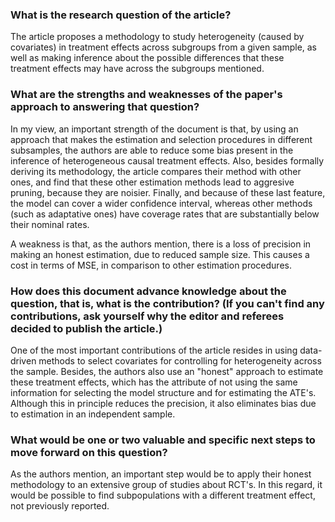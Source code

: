 ### What is the research question of the article?

The article proposes a methodology to study heterogeneity (caused by covariates) in treatment effects across subgroups from a given sample, as well as making inference about the possible differences that these treatment effects may have across the subgroups mentioned.

### What are the strengths and weaknesses of the paper's approach to answering that question?

In my view, an important strength of the document is that, by using an approach that makes the estimation and selection procedures in different subsamples, the authors are able to reduce some bias present in the inference of heterogeneous causal treatment effects. Also, besides formally deriving its methodology, the article compares their method with other ones, and find that these other estimation methods lead to aggresive pruning, because they are noisier. Finally, and because of these last feature, the model can cover a wider confidence interval, whereas other methods (such as adaptative ones) have coverage rates that are substantially below their nominal rates.

A weakness is that, as the authors mention, there is a loss of precision in making an honest estimation, due to reduced sample size. This causes a  cost in terms of MSE, in comparison to other estimation procedures. 


### How does this document advance knowledge about the question, that is, what is the contribution? (If you can't find any contributions, ask yourself why the editor and referees decided to publish the article.)

One of the most important contributions of the article resides in using data-driven methods to select covariates for controlling for heterogeneity across the sample. Besides, the authors also use an "honest" approach to estimate these treatment effects, which has the attribute of not using the same information for selecting the model structure and for estimating the ATE's. Although this in principle reduces the precision, it also eliminates bias due to estimation in an independent sample. 

### What would be one or two valuable and specific next steps to move forward on this question?

As the authors mention, an important step would be to apply their honest methodology to an extensive group of studies about RCT's. In this regard, it would be possible to find subpopulations with a different treatment effect, not previously reported.